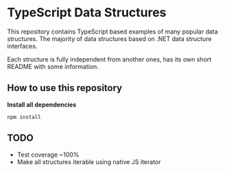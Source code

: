# TypeScript Data Structures 

This repository contains TypeScript based examples of many
popular data structures. The majority of data structures based on .NET data structure interfaces.

Each structure is fully independent from another ones, has its own short README with some information.

## How to use this repository

**Install all dependencies**
```
npm install
``` 


## TODO
- Test coverage ~100%
- Make all structures iterable using native JS iterator
